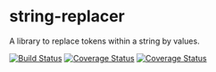 # string-replacer
A library to replace tokens within a string by values.

[![Build Status](https://travis-ci.org/thiagogarbazza/string-replacer.svg?branch=master)](https://travis-ci.org/thiagogarbazza/string-replacer)
[![Coverage Status](https://sonarcloud.io/api/project_badges/measure?project=com.github.thiagogarbazza:string-replacer&metric=alert_status)](https://sonarcloud.io/dashboard?id=com.github.thiagogarbazza:string-replacer)
[![Coverage Status](https://sonarcloud.io/api/project_badges/measure?project=com.github.thiagogarbazza:string-replacer&metric=coverage)](https://sonarcloud.io/dashboard?id=com.github.thiagogarbazza:string-replacer)
